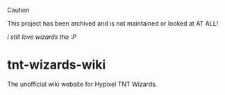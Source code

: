 > [!CAUTION]
> This project has been archived and is not maintained or looked at AT ALL!
> 
> _i still love wizards tho :P_

# tnt-wizards-wiki
The unofficial wiki website for Hypixel TNT Wizards. 
